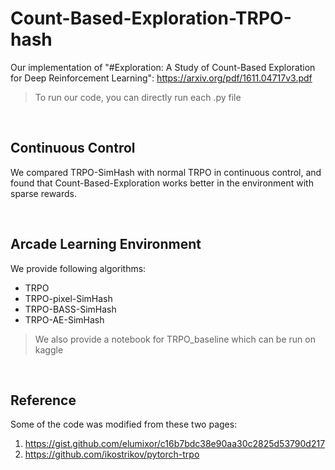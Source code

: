 # Count-Based-Exploration-TRPO-hash
Our implementation of "#Exploration: A Study of Count-Based Exploration for Deep Reinforcement Learning": https://arxiv.org/pdf/1611.04717v3.pdf

> To run our code, you can directly run each .py file

<br>

## Continuous Control
We compared TRPO-SimHash with normal TRPO in continuous control, and found that Count-Based-Exploration works better in the environment with sparse rewards.

<br>

## Arcade Learning Environment
We provide following algorithms: 
- TRPO
- TRPO-pixel-SimHash
- TRPO-BASS-SimHash
- TRPO-AE-SimHash

> We also provide a notebook for TRPO_baseline which can be run on kaggle

<br>

## Reference

Some of the code was modified from these two pages:
1. https://gist.github.com/elumixor/c16b7bdc38e90aa30c2825d53790d217
2. https://github.com/ikostrikov/pytorch-trpo
